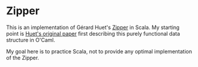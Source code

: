 Zipper 
======

This is an implementation of Gérard Huet's [Zipper](https://en.wikipedia.org/wiki/Zipper_%28data_structure%29) in Scala. My starting point is [Huet's original paper](http://www.st.cs.uni-sb.de/edu/seminare/2005/advanced-fp/docs/huet-zipper.pdf) first describing this purely functional data structure in O'Caml. 

My goal here is to practice Scala, not to provide any optimal implementation of the Zipper.